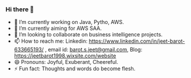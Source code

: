 ### Hi there 👋

- 🔭 I’m currently working on Java, Pytho, AWS.
- 🌱 I’m currently aiming for AWS SAA.
- 👯 I’m looking to collaborate on business intelligence projects.
- 📫 How to reach me: Linkedin: https://www.linkedin.com/in/jeet-barot-633665193/ , email id: barot.s.jeet@gmail.com, Blog: https://jeetbarot1998.wixsite.com/website
- 😄 Pronouns: Joyful, Exuberant, Cheereful.
- ⚡ Fun fact: Thoughts and words do become flesh.
